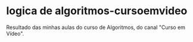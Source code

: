 # logica de algoritmos-cursoemvideo
 Resultado das minhas aulas do curso de Algoritmos, do canal "Curso em Vídeo".
